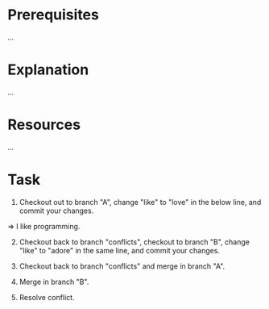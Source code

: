 # Prerequisites

...

# Explanation

...

# Resources

...

# Task

1. Checkout out to branch "A", change "like" to "love" in the below line, and commit your changes.

=> I like programming.

2. Checkout back to branch "conflicts", checkout to branch "B", change "like" to "adore" in the same line, and commit your changes.

3. Checkout back to branch "conflicts" and merge in branch "A".

4. Merge in branch "B".

5. Resolve conflict.
